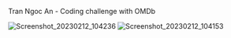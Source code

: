 Tran Ngoc An - Coding challenge with OMDb

![Screenshot_20230212_104236](https://user-images.githubusercontent.com/5077739/218291825-3b597d3f-6743-4576-b2c4-f79726bfd13b.png)
![Screenshot_20230212_104153](https://user-images.githubusercontent.com/5077739/218291828-d82acd84-c56b-47af-a760-36f8992f4045.png)
